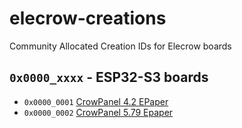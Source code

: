 # elecrow-creations
Community Allocated Creation IDs for Elecrow boards

## `0x0000_xxxx` - ESP32-S3 boards
*  `0x0000_0001` [CrowPanel 4.2 EPaper](https://www.elecrow.com/crowpanel-esp32-4-2-e-paper-hmi-display-with-400-300-resolution-black-white-color-driven-by-spi-interface.html)
*  `0x0000_0002` [CrowPanel 5.79 Epaper](https://www.elecrow.com/crowpanel-esp32-5-79-e-paper-hmi-display-with-272-792-resolution-black-white-color-driven-by-spi-interface.html)

